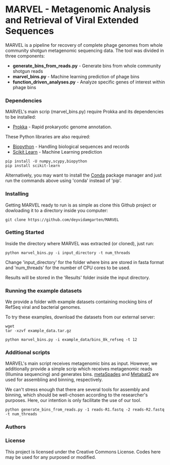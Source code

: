 
# MARVEL - Metagenomic Analysis and Retrieval of Viral Extended Sequences

MARVEL is a pipeline for recovery of complete phage genomes from whole community shotgun metagenomic sequencing data.
The tool was divided in three components:
   * **generate_bins_from_reads.py** - Generate bins from whole community shotgun reads
   * **marvel_bins.py** - Machine learning prediction of phage bins
   * **function_driven_analyses.py** - Analyze specific genes of interest within phage bins


### Dependencies

MARVEL's main scrip (marvel_bins.py) require Prokka and its dependencies to be installed:

* [Prokka](https://github.com/tseemann/prokka) - Rapid prokaryotic genome annotation.

These Python libraries are also required:

* [Biopython](http://biopython.org/) - Handling biological sequences and records
* [Scikit Learn](http://scikit-learn.org/stable/) - Machine Learning prediction

```
pip install -U numpy,scypy,biopython
pip install scikit-learn
```
Alternatively, you may want to install the [Conda](https://anaconda.org/) package manager and just run the commands above using 'conda' instead of 'pip'.


### Installing

Getting MARVEL ready to run is as simple as clone this Github project or dowloading it to a directory inside you computer:

```
git clone https://github.com/deyvidamgarten/MARVEL
```

### Getting Started

Inside the directory where MARVEL was extracted (or cloned), just run:

```
python marvel_bins.py -i input_directory -t num_threads
```

Change 'input_directory' for the folder where bins are stored in fasta format and 'num_threads' for the number of CPU cores to be used.

Results will be stored in the 'Results' folder inside the input directory.  

### Running the example datasets

We provide a folder with example datasets containing mocking bins of RefSeq viral and bacterial genomes.

To try these examples, download the datasets from our external server:

```
wget 
tar -xzvf example_data.tar.gz
```

```
python marvel_bins.py -i example_data/bins_8k_refseq -t 12
```

### Additional scripts

MARVEL's main script receives metagenomic bins as input. However, we additionally provide a simple scrip which receives
metagenomic reads (Illumina sequencing) and generates bins.
[metaSpades](http://bioinf.spbau.ru/spades) and [Metabat2](https://bitbucket.org/berkeleylab/metabat) are used for assembling and binning, respectively.

We can't stress enough that there are several tools for assembly and binning, which should be well-chosen according to
the researcher's purposes. Here, our intention is only facilitate the use of our tool.  

```
python generate_bins_from_reads.py -1 reads-R1.fastq -2 reads-R2.fastq -t num_threads
```

### Authors




### License

This project is licensed under the Creative Commons License. Codes here may be used for any purposed or modified.


